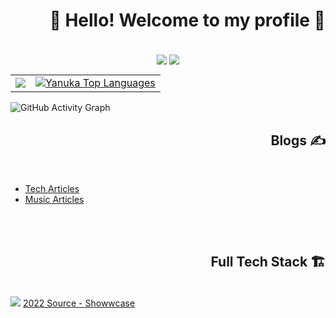 <!-- Header -->
<h1 align="right"> 👋 Hello! Welcome to my profile 📸 </h1>

<br />
<div align="center">
  <img align="center" src="https://img.shields.io/github/followers/yanukadeneth99?label=Github&style=for-the-badge" />
  <img align="center" src="https://img.shields.io/twitter/follow/hanabiplug?label=Twitter&style=for-the-badge" />
</div>

<table align="center">
  <tr>
    <td align="left">
       <a href="http://www.github.com/yanukadeneth99"><img src="https://github-readme-streak-stats.herokuapp.com/?user=yanukadeneth99&background=0D1117&ring=D85F82&fire=D85F82&currStreakNum=ffffff&currStreakLabel=D85F82&sideNums=ffffff&sideLabels=ffffff&dates=ffffff&hide_border=true" /></a>
    </td>
    <td align="right">
      <a href="https://github.com/yanukadeneth99"><img alt="Yanuka Top Languages" src="https://github-readme-stats.vercel.app/api/top-langs/?username=yanukadeneth99&langs_count=10&count_private=true&layout=compact&theme=dracula&hide_border=true&bg_color=0D1117&exclude_repo=GameSellShop"/></a>
    </td>
  </tr>
</table>

![GitHub Activity Graph](https://github-readme-activity-graph.cyclic.app/graph?username=yanukadeneth99&theme=redical&bg_color=0D1117&color=D85F82&line=D85F82&point=FFFFFF&hide_border=true)

<!-- Blogs -->
<h2 align="right"> Blogs ✍️ </h2><br />
<ul>
  <li><a href="https://yashura.hashnode.dev/">Tech Articles</a></li>
  <li><a href="https://blog.ushiftmusic.com/">Music Articles</a></li>
</ul>

<br /><br />

<!-- Full Tech Stack -->
<h2 align="right"> Full Tech Stack 🏗️ </h2><br />

<img src="https://i.imgur.com/5vNPPQh.png" />
<a href="https://www.showwcase.com/yanukadeneth99">2022 Source - Showwcase</a>

<!-- Objects -->
[ASCIIX]: https://asciix.com "ASCIIX : Software Engineering Company (https://asciix.com)"
[USHIFT MUSIC]: https://ushiftmusic.com "Ushift Music : Music Production Company (https://ushiftmusic.com)"
